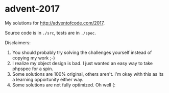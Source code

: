 # advent-2017

My solutions for http://adventofcode.com/2017.

Source code is in `./src`, tests are in `./spec`.

Disclaimers:

1. You should probably try solving the challenges yourself instead of copying my work ;-)
2. I realize my object design is bad. I just wanted an easy way to take phpspec for a spin.
3. Some solutions are 100% original, others aren't. I'm okay with this as its a learning opportunity either way.
4. Some solutions are not fully optimized. Oh well (:

